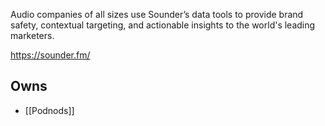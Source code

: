 Audio companies of all sizes use Sounder’s data tools to provide brand safety, contextual targeting, and actionable insights to the world's leading marketers.

https://sounder.fm/

## Owns
* [[Podnods]]
